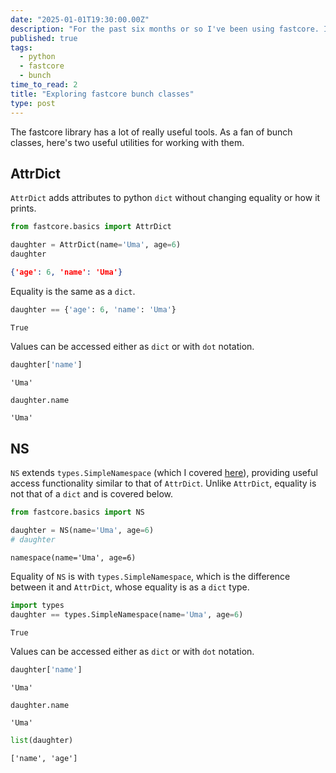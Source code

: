 ```yaml
---
date: "2025-01-01T19:30:00.00Z"
description: "For the past six months or so I've been using fastcore. It provides two handy bunch-class style that I've leveraged into projects."
published: true
tags:
  - python
  - fastcore
  - bunch
time_to_read: 2
title: "Exploring fastcore bunch classes"
type: post
---
```


The fastcore library has a lot of really useful tools. As a fan of bunch classes, here's two useful utilities for working with them.

## AttrDict

`AttrDict` adds attributes to python `dict` without changing equality or how it prints.


```python
from fastcore.basics import AttrDict
```

```python
daughter = AttrDict(name='Uma', age=6)
daughter
```

```json
{'age': 6, 'name': 'Uma'}
```



Equality is the same as a `dict`.


```python
daughter == {'age': 6, 'name': 'Uma'}
```




    True



Values can be accessed either as `dict` or with `dot` notation.


```python
daughter['name']
```




    'Uma'




```python
daughter.name
```




    'Uma'



## NS

`NS` extends `types.SimpleNamespace` (which I covered [here](/posts/til-2024-12-types-simplenamespace-is-a-bunch-class)), providing useful access functionality similar to that of `AttrDict`. Unlike `AttrDict`, equality is not that of a `dict` and is covered below.


```python
from fastcore.basics import NS
```


```python
daughter = NS(name='Uma', age=6)
# daughter
```




    namespace(name='Uma', age=6)



Equality of `NS` is with `types.SimpleNamespace`, which is the difference between it and `AttrDict`, whose equality is as a `dict` type.


```python
import types
daughter == types.SimpleNamespace(name='Uma', age=6)
```




    True



Values can be accessed either as `dict` or with `dot` notation.


```python
daughter['name']
```




    'Uma'




```python
daughter.name
```




    'Uma'




```python
list(daughter)
```




    ['name', 'age']


